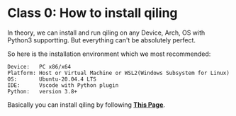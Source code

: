 # Class 0: How to install qiling

In theory, we can install and run qiling on any Device, Arch, OS with Python3 supportting. But everything can't be absolutely perfect.

So here is the installation environment which we most recommended:

    Device:   PC x86/x64
    Platform: Host or Virtual Machine or WSL2(Windows Subsystem for Linux)
    OS:       Ubuntu-20.04.4 LTS
    IDE:      Vscode with Python plugin
    Python:   version 3.8+


Basically you can install qiling by following [**This Page**](https://docs.qiling.io/en/latest/install/).

